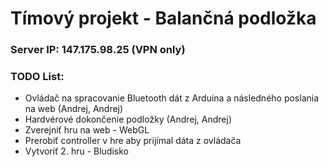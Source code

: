 <h1>Tímový projekt - Balančná podložka</h1>

<h3>Server IP: 147.175.98.25 (VPN only)<h3>

<h3>TODO List:</h3>

* Ovládač na spracovanie Bluetooth dát z Arduina a následného poslania na web (Andrej, Andrej)
* Hardvérové dokončenie podložky (Andrej, Andrej)
* Zverejniť hru na web - WebGL
* Prerobiť controller v hre aby prijímal dáta z ovládača
* Vytvoriť 2. hru - Bludisko
